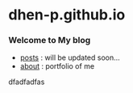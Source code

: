 # dhen-p.github.io

### Welcome to My blog

- [posts](httsp://dhen-p.github.io/) : will be updated soon...
- [about](https://dhen-p.github.io/about) : portfolio of me

dfadfadfas
